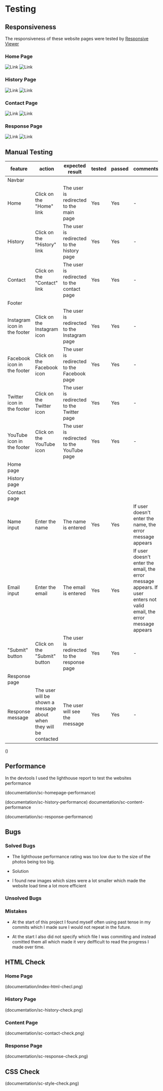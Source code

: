 # Testing

## Responsiveness

The responsiveness of these website pages were tested by [Responsive Viewer](https://chrome.google.com/webstore/detail/responsive-viewer/inmopeiepgfljkpkidclfgbgbmfcennb)

### Home Page

![Link](documentation/re-check-home.png)
![Link](documentation/re-check-home-two.png)

### History Page

![Link](documentation/history-es.png)
![Link](documentation/his-res-two.png)

### Contact Page

![Link](documentation/responsiveness-check.png)
![Link](documentation/contact-responsive-check.png)

### Response Page

![Link](documentation/res-res.png)
![Link](documentation/re-res.png)

## Manual Testing

| feature | action | expected result | tested | passed | comments |
| --- | --- | --- | --- | --- | --- |
| Navbar | | | | | |
| Home | Click on the "Home" link | The user is redirected to the main page | Yes | Yes | - |
| History | Click on the "History" link | The user is redirected to the history page | Yes | Yes | - |
| Contact | Click on the "Contact" link | The user is redirected to the contact page | Yes | Yes | - |
| Footer | | | | | |
| Instagram icon in the footer | Click on the Instagram icon | The user is redirected to the Instagram page | Yes | Yes | - |
| Facebook icon in the footer | Click on the Facebook icon | The user is redirected to the Facebook page | Yes | Yes | - |
| Twitter icon in the footer | Click on the Twitter icon | The user is redirected to the Twitter page | Yes | Yes | - |
| YouTube icon in the footer | Click on the YouTube icon | The user is redirected to the YouTube page | Yes | Yes | - |
| Home page | | | | | |
| History page | | | | | |
| Contact page | | | | | |
| Name input | Enter the name | The name is entered | Yes | Yes | If user doesn't enter the name, the error message appears |
| Email input | Enter the email | The email is entered | Yes | Yes | If user doesn't enter the email, the error message appears. If user enters not valid email, the error message appears |
| "Submit" button | Click on the "Submit" button | The user is redirected to the response page | Yes | Yes | - |
| Response page | | | | | |
| Response message | The user will be shown a message about when they will be contacted | The user will see the message | Yes | Yes | - |

()
## Performance

In the devtools I used the lighthouse report to test the websites performance

(documentation/sc-homepage-performance)

(documentation/sc-history-performance)
documentation/sc-content-performance


(documentation/sc-response-performance)


## Bugs

### Solved Bugs

- The lighthouse performance rating was too low due to the size of the photos being too big.

* Solution

- I found new images which sizes were a lot smaller which made the website load time a lot more efficient

### Unsolved Bugs

### Mistakes

- At the start of this project I found myself often using past tense in my commits which I made sure I would not repeat in the future.

- At the start I also did not specify which file I was commiting and instead comitted them all which made it very deifficult to read the progress I made over time.

## HTML Check

### Home Page

(documentation/index-html-checl.png)

### History Page

(documentation/sc-history-check.png)

### Content Page

(documentation/sc-contact-check.png)

### Response Page

(documentation/sc-response-check.png)

## CSS Check

(documentation/sc-style-check.png)